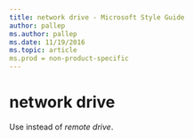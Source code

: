 ```yaml
---
title: network drive - Microsoft Style Guide
author: pallep
ms.author: pallep
ms.date: 11/19/2016
ms.topic: article
ms.prod = non-product-specific
---
```


# network drive

Use instead of *remote drive*.
